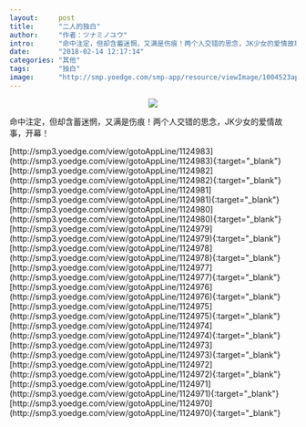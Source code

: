 ```yaml
---
layout:     post
title:      "二人的独白"
author:     "作者：ツナミノユウ"
intro:      "命中注定，但却含蓄迷惘，又满是伤痕！两个人交错的思念，JK少女的爱情故事，开幕！"
date:       "2018-02-14 12:17:14"
categories: "其他"
tags:       "独白"
image:      "http://smp.yoedge.com/smp-app/resource/viewImage/1004523appline.png"
---
```

<div style="text-align: center">
<p><img src="http://smp.yoedge.com/smp-app/resource/viewImage/1004523appline.png"/></p>
</div>
<p class="post-meta">
<span>命中注定，但却含蓄迷惘，又满是伤痕！两个人交错的思念，JK少女的爱情故事，开幕！</span>
</p>
[http://smp3.yoedge.com/view/gotoAppLine/1124983](http://smp3.yoedge.com/view/gotoAppLine/1124983){:target="_blank"}
[http://smp3.yoedge.com/view/gotoAppLine/1124982](http://smp3.yoedge.com/view/gotoAppLine/1124982){:target="_blank"}
[http://smp3.yoedge.com/view/gotoAppLine/1124981](http://smp3.yoedge.com/view/gotoAppLine/1124981){:target="_blank"}
[http://smp3.yoedge.com/view/gotoAppLine/1124980](http://smp3.yoedge.com/view/gotoAppLine/1124980){:target="_blank"}
[http://smp3.yoedge.com/view/gotoAppLine/1124979](http://smp3.yoedge.com/view/gotoAppLine/1124979){:target="_blank"}
[http://smp3.yoedge.com/view/gotoAppLine/1124978](http://smp3.yoedge.com/view/gotoAppLine/1124978){:target="_blank"}
[http://smp3.yoedge.com/view/gotoAppLine/1124977](http://smp3.yoedge.com/view/gotoAppLine/1124977){:target="_blank"}
[http://smp3.yoedge.com/view/gotoAppLine/1124976](http://smp3.yoedge.com/view/gotoAppLine/1124976){:target="_blank"}
[http://smp3.yoedge.com/view/gotoAppLine/1124975](http://smp3.yoedge.com/view/gotoAppLine/1124975){:target="_blank"}
[http://smp3.yoedge.com/view/gotoAppLine/1124974](http://smp3.yoedge.com/view/gotoAppLine/1124974){:target="_blank"}
[http://smp3.yoedge.com/view/gotoAppLine/1124973](http://smp3.yoedge.com/view/gotoAppLine/1124973){:target="_blank"}
[http://smp3.yoedge.com/view/gotoAppLine/1124972](http://smp3.yoedge.com/view/gotoAppLine/1124972){:target="_blank"}
[http://smp3.yoedge.com/view/gotoAppLine/1124971](http://smp3.yoedge.com/view/gotoAppLine/1124971){:target="_blank"}
[http://smp3.yoedge.com/view/gotoAppLine/1124970](http://smp3.yoedge.com/view/gotoAppLine/1124970){:target="_blank"}


